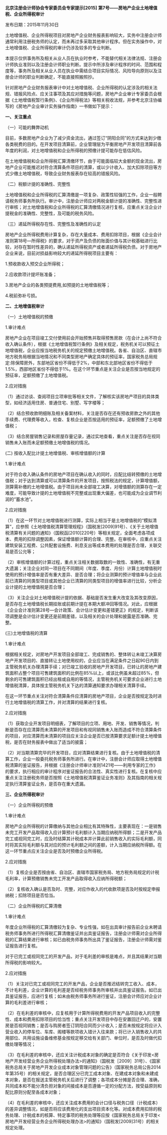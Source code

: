**北京注册会计师协会专家委员会专家提示[2015]**
**第7号——房地产企业土地增值税、企业所得税审计**

发布日期：2015年11月30日

土地增值税、企业所得税项目对房地产企业财务报表影响较大，实务中注册会计师通常利用注册税务师的认定，而未再过多采取其他审计程序。但在实务操作中，对土地增值税、企业所得税的审计仍涉及较多的专业判断。

本提示仅供事务所及相关从业人员在执业时参考，不能替代相关法律法规、注册会计师执业准则以及注册会计师职业判断。提示中所涉及审计程序的时间、范围和程度等，事务所及相关从业人员在执业中需结合项目实际情况、风险导向原则以及注册会计师的职业判断确定，不能直接照搬照抄。

针对房地产企业财务报表审计中对土地增值税、企业所得税的认定涉及的相关法规、错报风险点、应关注事项及其应对措施等问题，房地产企业审计专家委员会根据《土地增值税暂行条例》、《企业所得税法》等相关税收法规，并参考北京注协编写的《房地产企业审计实务操作指南》一书做如下提示：

**一、关注重点**

（一）可能的舞弊动机

目前，多数房地产企业为了减少资金流出，通过签订“阴阳合同”的方式来达到少缴各类税费的目的。在开发项目清算前，企业管理层为平衡房地产开发项目清算前各年度的利润，对土地增值税和企业所得税的预缴计提可能存在低估风险。

在土地增值税和企业所得税汇算清缴环节，由于可能面临较大金额的现金流出，房地产企业可能推迟对符合清算条件项目的清算，或以少计收入、加大扣除项目等方式少缴土地增值税，导致企业财务报表存在较高的错报风险。

（二）税额计提的准确性、完整性

土地增值税和企业所得税的汇算清缴是一项复杂、政策性较强的工作，企业一般聘请税务师事务所执行。审计中，注册会计师应对两税金额计提的准确性、完整性进行审核；对土地增值税和企业所得税的汇算清缴情况进行复核，应重点关注企业计提税金的准确性、完整性，及可能的税务风险。

（三）递延所得税存在性、完整性及准确性的认定

房地产企业所得税费用计算复杂，存在大量成本、费用扣除项目，根据《企业会计准则第18号—所得税》的要求，对于资产及负债的账面价值与其计税基础进行比较，对存在暂时性差异的，确认递延所得税资产或者递延所得税负债。对于房地产企业来说，目前对损益影响较大的递延所得税项目主要有：

1.预收款收入预交企业所得税；

2.应收款项计提坏账准备；

3.房地产企业的各类预提费用,如预提的土地增值税等；

4.税前弥补亏损。

**二、土地增值税审计**

（一）土地增值税的预缴

1.审计难点

房地产企业在项目竣工交付使用前会开始预售并取得预售房款（在会计上尚不符合收入确认条件），根据《土地增值税暂行条例》及相关规定，税务机关可以预征土地增值税，企业应按当地税务机关的规定预缴土地增值税。各省、自治区、直辖市地方税务局根据当地情况和不同类型房地产确定具体的预征率，国家税务总局规定:除保障房外，东部地区省份不得低于2%，中部和东北部地区省份不得低于1.5%，西部地区省份不得低于1%。在这个环节重点是关注企业是否按当地规定的预征率，足额预缴了土地增值税。

2.应对措施

（1）通过访谈、查阅项目立项审批等相关文件，了解核实该房地产项目的具体类型，如经济适用住房、普通住宅、别墅、写字楼等；

（2）结合预收款明细账及相关备案材料，关注是否存在还有预收房款之外的其他手续费、代理费等收入，检查、复核企业是否按适用的预征率，足额预缴了土地增值税；

（3）结合房屋销售记录和房屋存量记录，通过实地查看，重点关注是否存在视同销售未入账而未足额预缴土地增值税的情况。

(二) 按收入配比计提土地增值税、审核增值额的计算

1.审计难点

对于符合收入确认条件的房地产项目在确认收入的同时，应配比结转预缴的土地增值税；对于达到清算或可以清算条件的开发项目，按照税法的规定，计算增值额，测算需补缴的土地增值税。由于项目尚未全部竣工决算，对增值额的测算存在一定难度，可能导致计提的土地增值税不完整或出现重大偏差，也可能成为企业调节利润的“蓄水池”。

2.应对措施

（1）在这一环节对土地增值税进行测算，实际上相当于是土地增值税的“模拟清算”，应参照《土地增值税清算管理规程》（国税发[2009]91号）、《关于土地增值税清算有关问题的通知》（国税函[2010]220号）等相关规定，全面考虑各项成本、费用的扣除调整因素，保证增值额计算的合理、完整。在审核中，应重点关注建筑安装工程费、公共配套设施费、利息支出等成本费用的处理是否合理，关联交易是否公允等；

（2）审核增值额的计算过程，重点关注相关数据取数的一致性、准确性，有无重大遗漏；关注企业对同一项目在不同期间（年度、季度、月份）计算土地增值税时使用的预计增值率是否有重大差异、是否合理；将企业测算的预计增值率与企业此前已清算的同类型项目或其他企业已清算的同类型项目的增值率进行比较，分析企业计提的土地增值税是否合理；

（3）关注企业对土地增值税计提的依据、基础是否发生重大改变及其改变原因，是否存在土地增值税长期挂账或前期计提在本期大额冲回等情况。对此，应根据《企业会计准则第28号—会计政策、会计估计变更和差错更正》的规定，判断该项调整是会计估计变更还是前期差错，以及相关的会计处理和披露是否准确、完整。

(三)土地增值税的清算

1.审计难点

根据相关规定，对房地产开发项目全部竣工、完成销售的、整体转让未竣工决算房地产开发项目的、直接转让土地使用权的，企业应当在满足条件之日起90日内到主管税务机关办理清算手续；对已竣工验收的房地产开发项目，已转让的房地产建筑面积占整个项目可售建筑面积的比例在85%以上，或该比例虽未超过85%，但剩余的可售建筑面积已经出租或自用的等情况，主管税务机关可要求企业进行土地增值税清算，具体按主管税务机关下达的清算通知要求办理相关清算手续。

在这一环节重点关注对符合清算条件应清算的房地产项目，企业是否按规定及时进行土地增值税的清算工作，并对清算的结果进行复核。

2.应对措施

（1）获取企业开发项目明细表，了解项目的立项、用地、开发、销售等情况，判断是否存在应清算而未清算的开发项目和有视同销售未入账而造成不符合清算条件的项目，对应清算而未清算的项目应关注企业是否已按清算要求足额计提土地增值税，是否在财务报表中做出了适当的披露；

（2）对当期清算完毕的开发项目，应对清算结果进行复核。由于土地增值税的清算工作，企业一般委托税务师事务所进行。在审计中，注册会计师应取得土地增值税清算的鉴证报告，并根据《注册会计师审计准则1421号——利用专家的工作》的要求，执行相应的审计程序对鉴证报告的合法性、真实性进行复核。在复核中应重点关注注册税务师是否按照《土地增值税清算鉴证业务准则》及其指南的相关规定执行清算鉴证业务，是否存在重大遗漏。

**三、企业所得税审计**

（一）企业所得税的预缴

1.审计难点

房地产企业所得税的计算缴纳与其他企业相比有其特殊性，主要表现在：一是销售未完工开发产品取得收入应计算预计毛利额计入当期应纳税所得额；二是开发产品完工或视同完工时，应及时结算其计税成本并计算此前销售收入的实际毛利额，同时将其实际毛利额与其对应的预计毛利额之间的差额，计入当期应纳税所得额。在这一环节重点应关注企业是否及时预缴企业所得税。

2.应对措施

（1）复核企业是否按由省、自治区、直辖市国家税务局、地方税务局规定的计税毛利率，计算预缴销售未完工开发产品取得收入应纳所得税额；

（2）复核收入确认是否及时、完整，对应作收入的代收款项是否及时按规定申报纳税；扣除项目是否恰当。

（二）企业所得税的汇算清缴

1.审计难点

年度企业所得税的汇算清缴较为复杂、专业性强，如在出具审计报告前企业未聘请税务师事务所进行所得税汇算清缴鉴证并出具鉴证报告，注册会计师需对企业所得税的汇算结果进行审核；如已由税务师事务所出具了鉴证报告，注册会计师需对鉴证报告进行复核。

对于已完工或视同完工的开发产品，对于毛利差的审核是难点，并且其结果对当期所得税的影响较大。

2.应对措施

（1）关注对已完工或视同完工的开发产品，企业是否推迟结转完工收入、成本，不计毛利差，企业计算的毛利差是否经税务师事务所审核并出具鉴证报告。如已出具鉴证报告，应进行复核；如未由税务师事务所进行鉴证，注册会计师应对企业计算的毛利差进行审核；

（2）在毛利差的审核中，应复核用于计算所得税费用的开发产品项目收入的完整性、成本和费用扣除项目的恰当性；重点关注开发项目中存在安置回迁户的，安置房是否视同销售；是否与购房者签订阴阳合同而少计收入；是否未按规定将应计入营业收入的停车位、车库、阁楼等款项收入错计入往来款；将已计入销售收入的共用部位、共用设施设备维修基金按规定移交给有关部门、单位时，是否及时做代扣缴处理等情况；

（3）在毛利差的审核中，还应关注计税成本对象的确定是否符合《关于印发\<房地产开发经营业务企业所得税处理办法\>的通知》（国税发［2009］31号）、《国家税务总局关于房地产开发企业成本对象管理问题的公告》（国家税务总局公告2014年第35号）的相关规定，是否合理区分已完工成本对象、在建成本对象和未建成本对象，是否在报送主管税务机关后进行了调整；各项成本分摊是否合理、准确，共同成本和不能分清负担对象的间接成本是否遵循一定的分配方法，按受益原则和配比原则分配至各成本对象；

（4）在毛利差的审核中，还应关注成本费用的会计口径与税务口径（计税成本）的差异调整情况，如是否将应该费用化的支出项目资本化等。对成本费用扣除的税务处理、计税成本的核算、特定事项的税务处理等应按《国家税务总局关于印发\<房地产开发经营业务企业所得税处理办法\>的通知》（国税发[2009]31号）的相关规定处理。
